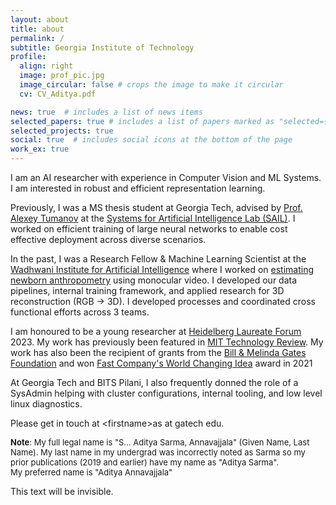 ```yaml
---
layout: about
title: about
permalink: /
subtitle: Georgia Institute of Technology
profile:
  align: right
  image: prof_pic.jpg
  image_circular: false # crops the image to make it circular
  cv: CV_Aditya.pdf

news: true  # includes a list of news items
selected_papers: true # includes a list of papers marked as "selected={true}"
selected_projects: true
social: true  # includes social icons at the bottom of the page
work_ex: true
---
```


I am an AI researcher with experience in Computer Vision and ML Systems. I am interested in robust and efficient representation learning.

Previously, I was a MS thesis student at Georgia Tech, advised by [Prof. Alexey Tumanov](https://faculty.cc.gatech.edu/~atumanov/) at the [Systems for Artificial Intelligence Lab (SAIL)](https://gatech-sysml.github.io/). I worked on efficient training of large neural networks to enable cost effective deployment across diverse scenarios.

In the past, I was a Research Fellow & Machine Learning Scientist at the [Wadhwani Institute for Artificial Intelligence](http://wadhwaniai.org/) where I worked on [estimating newborn anthropometry](https://www.wadhwaniai.org/programs/newborn-anthropometry/) using monocular video. I developed our data pipelines, internal training framework, and applied research for 3D reconstruction (RGB -> 3D). I developed processes and coordinated cross functional efforts across 3 teams.


I am honoured to be a young researcher at [Heidelberg Laureate Forum](https://www.heidelberg-laureate-forum.org/about-us.html) 2023. My work has previously been featured in [MIT Technology Review](https://www.technologyreview.com/2019/03/26/1201/how-artificial-intelligence-is-helping-farmers-and-babies-in-the-developing-world/). My work has also been the recipient of grants from the [Bill & Melinda Gates Foundation](https://www.gatesfoundation.org/) and won [Fast Company's World Changing Idea](https://www.fastcompany.com/90626533/this-ai-powered-tech-calculates-a-babys-weight-just-from-a-video) award in 2021

At Georgia Tech and BITS Pilani, I also frequently donned the role of a SysAdmin helping with cluster configurations, internal tooling, and low level linux diagnostics.

Please get in touch at \<firstname\>as at gatech edu.

<font size=2><b>Note</b>: My full legal name is "S... Aditya Sarma, Annavajjala" (Given Name, Last Name). My last name in my undergrad was incorrectly noted as Sarma so my prior publications (2019 and earlier) have my name as "Aditya Sarma". <br>
My preferred name is "Aditya Annavajjala"</font>

<span class="invisible-text">This text will be invisible.</span>

